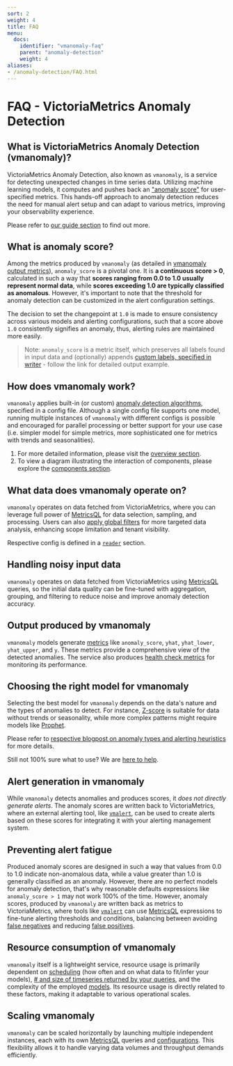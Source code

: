 ```yaml
---
sort: 2
weight: 4
title: FAQ
menu:
  docs:
    identifier: "vmanomaly-faq"
    parent: "anomaly-detection"
    weight: 4
aliases:
- /anomaly-detection/FAQ.html
---
```


# FAQ - VictoriaMetrics Anomaly Detection

## What is VictoriaMetrics Anomaly Detection (vmanomaly)?
VictoriaMetrics Anomaly Detection, also known as `vmanomaly`, is a service for detecting unexpected changes in time series data. Utilizing machine learning models, it computes and pushes back an ["anomaly score"](/anomaly-detection/components/models.html#vmanomaly-output) for user-specified metrics. This hands-off approach to anomaly detection reduces the need for manual alert setup and can adapt to various metrics, improving your observability experience.

Please refer to [our guide section](/anomaly-detection/#practical-guides-and-installation) to find out more.

## What is anomaly score?
Among the metrics produced by `vmanomaly` (as detailed in [vmanomaly output metrics](/anomaly-detection/components/models.html#vmanomaly-output)), `anomaly_score` is a pivotal one. It is **a continuous score > 0**, calculated in such a way that **scores ranging from 0.0 to 1.0 usually represent normal data**, while **scores exceeding 1.0 are typically classified as anomalous**. However, it's important to note that the threshold for anomaly detection can be customized in the alert configuration settings.

The decision to set the changepoint at `1.0` is made to ensure consistency across various models and alerting configurations, such that a score above `1.0` consistently signifies an anomaly, thus, alerting rules are maintained more easily.

> Note: `anomaly_score` is a metric itself, which preserves all labels found in input data and (optionally) appends [custom labels, specified in writer](/anomaly-detection/components/writer.html#metrics-formatting) - follow the link for detailed output example.

## How does vmanomaly work?
`vmanomaly` applies built-in (or custom) [anomaly detection algorithms](/anomaly-detection/components/models.html), specified in a config file. Although a single config file supports one model, running multiple instances of `vmanomaly` with different configs is possible and encouraged for parallel processing or better support for your use case (i.e. simpler model for simple metrics, more sophisticated one for metrics with trends and seasonalities).

1. For more detailed information, please visit the [overview section](/anomaly-detection/Overview.html#about).
2. To view a diagram illustrating the interaction of components, please explore the [components section](/anomaly-detection/components/).


## What data does vmanomaly operate on?
`vmanomaly` operates on data fetched from VictoriaMetrics, where you can leverage full power of [MetricsQL](https://docs.victoriametrics.com/MetricsQL.html) for data selection, sampling, and processing. Users can also [apply global filters](https://docs.victoriametrics.com/#prometheus-querying-api-enhancements) for more targeted data analysis, enhancing scope limitation and tenant visibility.

Respective config is defined in a [`reader`](/anomaly-detection/components/reader.html#vm-reader) section.

## Handling noisy input data
`vmanomaly` operates on data fetched from VictoriaMetrics using [MetricsQL](https://docs.victoriametrics.com/MetricsQL.html) queries, so the initial data quality can be fine-tuned with aggregation, grouping, and filtering to reduce noise and improve anomaly detection accuracy.

## Output produced by vmanomaly
`vmanomaly` models generate [metrics](/anomaly-detection/components/models.html#vmanomaly-output) like `anomaly_score`, `yhat`, `yhat_lower`, `yhat_upper`, and `y`. These metrics provide a comprehensive view of the detected anomalies. The service also produces [health check metrics](/anomaly-detection/components/monitoring.html#metrics-generated-by-vmanomaly) for monitoring its performance.

## Choosing the right model for vmanomaly
Selecting the best model for `vmanomaly` depends on the data's nature and the types of anomalies to detect. For instance, [Z-score](anomaly-detection/components/models.html#z-score) is suitable for data without trends or seasonality, while more complex patterns might require models like [Prophet](anomaly-detection/components/models.html#prophet).

Please refer to [respective blogpost on anomaly types and alerting heuristics](https://victoriametrics.com/blog/victoriametrics-anomaly-detection-handbook-chapter-2/) for more details.

Still not 100% sure what to use? We are [here to help](/anomaly-detection/#get-in-touch).

## Alert generation in vmanomaly
While `vmanomaly` detects anomalies and produces scores, it *does not directly generate alerts*. The anomaly scores are written back to VictoriaMetrics, where an external alerting tool, like [`vmalert`](/vmalert.html), can be used to create alerts based on these scores for integrating it with your alerting management system.

## Preventing alert fatigue
Produced anomaly scores are designed in such a way that values from 0.0 to 1.0 indicate non-anomalous data, while a value greater than 1.0 is generally classified as an anomaly. However, there are no perfect models for anomaly detection, that's why reasonable defaults expressions like `anomaly_score > 1` may not work 100% of the time. However, anomaly scores, produced by `vmanomaly` are written back as metrics to VictoriaMetrics, where tools like [`vmalert`](/vmalert.html) can use [MetricsQL](https://docs.victoriametrics.com/MetricsQL.html) expressions to fine-tune alerting thresholds and conditions, balancing between avoiding [false negatives](https://victoriametrics.com/blog/victoriametrics-anomaly-detection-handbook-chapter-1/#false-negative) and reducing [false positives](https://victoriametrics.com/blog/victoriametrics-anomaly-detection-handbook-chapter-1/#false-positive).

## Resource consumption of vmanomaly
`vmanomaly` itself is a lightweight service, resource usage is primarily dependent on [scheduling](/anomaly-detection/components/scheduler.html) (how often and on what data to fit/infer your models), [# and size of timeseries returned by your queries](/anomaly-detection/components/reader.html#vm-reader), and the complexity of the employed [models](anomaly-detection/components/models.html). Its resource usage is directly related to these factors, making it adaptable to various operational scales.

## Scaling vmanomaly
`vmanomaly` can be scaled horizontally by launching multiple independent instances, each with its own [MetricsQL](https://docs.victoriametrics.com/MetricsQL.html) queries and [configurations](/anomaly-detection/components/). This flexibility allows it to handle varying data volumes and throughput demands efficiently.